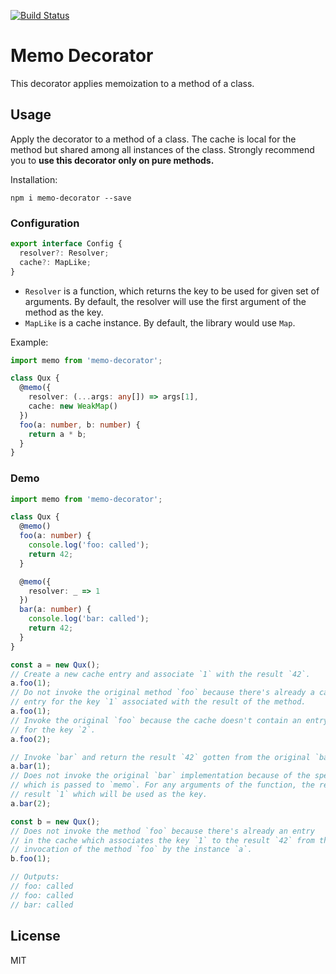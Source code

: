 [![Build Status](https://travis-ci.org/mgechev/memo-decorator.svg?branch=master)](https://travis-ci.org/mgechev/memo-decorator)

# Memo Decorator

This decorator applies memoization to a method of a class.

## Usage

Apply the decorator to a method of a class. The cache is local for the method but shared among all instances of the class. Strongly recommend you to **use this decorator only on pure methods.**

Installation:

```shell
npm i memo-decorator --save
```

### Configuration

```ts
export interface Config {
  resolver?: Resolver;
  cache?: MapLike;
}
```

- `Resolver` is a function, which returns the key to be used for given set of arguments. By default, the resolver will use the first argument of the method as the key.
- `MapLike` is a cache instance. By default, the library would use `Map`.

Example:

```typescript
import memo from 'memo-decorator';

class Qux {
  @memo({
    resolver: (...args: any[]) => args[1],
    cache: new WeakMap()
  })
  foo(a: number, b: number) {
    return a * b;
  }
}
```

### Demo

```typescript
import memo from 'memo-decorator';

class Qux {
  @memo()
  foo(a: number) {
    console.log('foo: called');
    return 42;
  }

  @memo({
    resolver: _ => 1
  })
  bar(a: number) {
    console.log('bar: called');
    return 42;
  }
}

const a = new Qux();
// Create a new cache entry and associate `1` with the result `42`.
a.foo(1);
// Do not invoke the original method `foo` because there's already a cache
// entry for the key `1` associated with the result of the method.
a.foo(1);
// Invoke the original `foo` because the cache doesn't contain an entry
// for the key `2`.
a.foo(2);

// Invoke `bar` and return the result `42` gotten from the original `bar` implementation.
a.bar(1);
// Does not invoke the original `bar` implementation because of the specified `resolver`
// which is passed to `memo`. For any arguments of the function, the resolver will return
// result `1` which will be used as the key.
a.bar(2);

const b = new Qux();
// Does not invoke the method `foo` because there's already an entry
// in the cache which associates the key `1` to the result `42` from the
// invocation of the method `foo` by the instance `a`.
b.foo(1);

// Outputs:
// foo: called
// foo: called
// bar: called
```

## License

MIT
